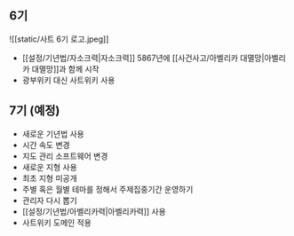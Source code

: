 ## 6기
![[static/사트 6기 로고.jpeg]]

- [[설정/기년법/자소크력|자소크력]] 5867년에 [[사건사고/아벨리카 대멸망|아벨리카 대멸망]]과 함께 시작
- 광부위키 대신 사트위키 사용

## 7기 (예정)
- 새로운 기년법 사용
- 시간 속도 변경
- 지도 관리 소프트웨어 변경
- 새로운 지형 사용
- 최초 지형 미공개
- 주별 혹은 월별 테마를 정해서 주제집중기간 운영하기
- 관리자 다시 뽑기
- [[설정/기년법/아벨리카력|아벨리카력]] 사용
- 사트위키 도메인 적용